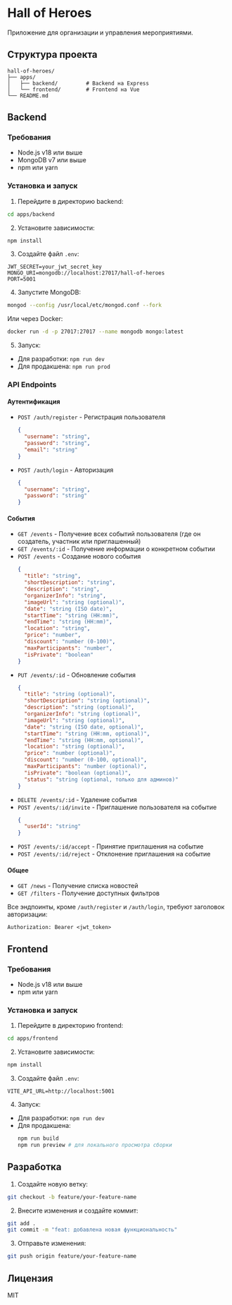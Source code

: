 # Hall of Heroes 

Приложение для организации и управления мероприятиями.

## Структура проекта

```
hall-of-heroes/
├── apps/
│   ├── backend/         # Backend на Express
│   └── frontend/        # Frontend на Vue
└── README.md
```

## Backend

### Требования
- Node.js v18 или выше
- MongoDB v7 или выше
- npm или yarn

### Установка и запуск

1. Перейдите в директорию backend:
```bash
cd apps/backend
```

2. Установите зависимости:
```bash
npm install
```

3. Создайте файл `.env`:
```env
JWT_SECRET=your_jwt_secret_key
MONGO_URI=mongodb://localhost:27017/hall-of-heroes
PORT=5001
```

4. Запустите MongoDB:
```bash
mongod --config /usr/local/etc/mongod.conf --fork
```
Или через Docker:
```bash
docker run -d -p 27017:27017 --name mongodb mongo:latest
```

5. Запуск:
- Для разработки: `npm run dev`
- Для продакшена: `npm run prod`

### API Endpoints

#### Аутентификация
- `POST /auth/register` - Регистрация пользователя
  ```json
  {
    "username": "string",
    "password": "string",
    "email": "string"
  }
  ```
- `POST /auth/login` - Авторизация
  ```json
  {
    "username": "string",
    "password": "string"
  }
  ```

#### События
- `GET /events` - Получение всех событий пользователя (где он создатель, участник или приглашенный)
- `GET /events/:id` - Получение информации о конкретном событии
- `POST /events` - Создание нового события
  ```json
  {
    "title": "string",
    "shortDescription": "string",
    "description": "string",
    "organizerInfo": "string",
    "imageUrl": "string (optional)",
    "date": "string (ISO date)",
    "startTime": "string (HH:mm)",
    "endTime": "string (HH:mm)",
    "location": "string",
    "price": "number",
    "discount": "number (0-100)",
    "maxParticipants": "number",
    "isPrivate": "boolean"
  }
  ```
- `PUT /events/:id` - Обновление события
  ```json
  {
    "title": "string (optional)",
    "shortDescription": "string (optional)",
    "description": "string (optional)",
    "organizerInfo": "string (optional)",
    "imageUrl": "string (optional)",
    "date": "string (ISO date, optional)",
    "startTime": "string (HH:mm, optional)",
    "endTime": "string (HH:mm, optional)",
    "location": "string (optional)",
    "price": "number (optional)",
    "discount": "number (0-100, optional)",
    "maxParticipants": "number (optional)",
    "isPrivate": "boolean (optional)",
    "status": "string (optional, только для админов)"
  }
  ```
- `DELETE /events/:id` - Удаление события
- `POST /events/:id/invite` - Приглашение пользователя на событие
  ```json
  {
    "userId": "string"
  }
  ```
- `POST /events/:id/accept` - Принятие приглашения на событие
- `POST /events/:id/reject` - Отклонение приглашения на событие

#### Общее
- `GET /news` - Получение списка новостей
- `GET /filters` - Получение доступных фильтров

Все эндпоинты, кроме `/auth/register` и `/auth/login`, требуют заголовок авторизации:
```
Authorization: Bearer <jwt_token>
```

## Frontend

### Требования
- Node.js v18 или выше
- npm или yarn

### Установка и запуск

1. Перейдите в директорию frontend:
```bash
cd apps/frontend
```

2. Установите зависимости:
```bash
npm install
```

3. Создайте файл `.env`:
```env
VITE_API_URL=http://localhost:5001
```

4. Запуск:
- Для разработки: `npm run dev`
- Для продакшена: 
  ```bash
  npm run build
  npm run preview # для локального просмотра сборки
  ```

## Разработка

1. Создайте новую ветку:
```bash
git checkout -b feature/your-feature-name
```

2. Внесите изменения и создайте коммит:
```bash
git add .
git commit -m "feat: добавлена новая функциональность"
```

3. Отправьте изменения:
```bash
git push origin feature/your-feature-name
```

## Лицензия

MIT

